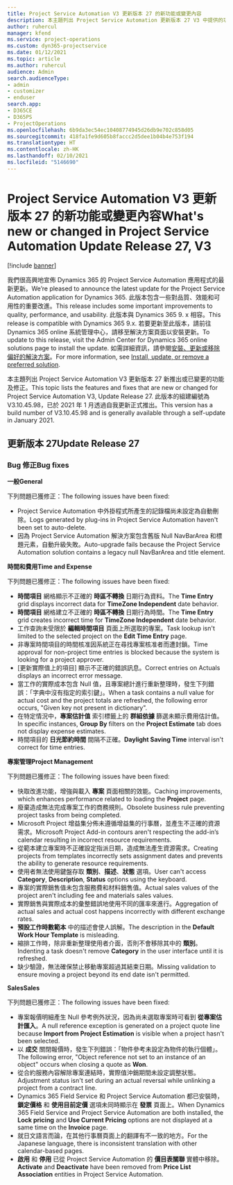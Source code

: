 ```yaml
---
title: Project Service Automation V3 更新版本 27 的新功能或變更內容
description: 本主題列出 Project Service Automation 更新版本 27 V3 中提供的功能和修正。
author: ruhercul
manager: kfend
ms.service: project-operations
ms.custom: dyn365-projectservice
ms.date: 01/12/2021
ms.topic: article
ms.author: ruhercul
audience: Admin
search.audienceType:
- admin
- customizer
- enduser
search.app:
- D365CE
- D365PS
- ProjectOperations
ms.openlocfilehash: 6b9da3ec54ec10408774945d26db9e702c858d05
ms.sourcegitcommit: 418fa1fe9d605b8faccc2d5dee1b04b4e753f194
ms.translationtype: HT
ms.contentlocale: zh-HK
ms.lasthandoff: 02/10/2021
ms.locfileid: "5146690"
---
```

# <a name="whats-new-or-changed-in-project-service-automation-update-release-27-v3"></a><span data-ttu-id="a1a24-103">Project Service Automation V3 更新版本 27 的新功能或變更內容</span><span class="sxs-lookup"><span data-stu-id="a1a24-103">What's new or changed in Project Service Automation Update Release 27, V3</span></span>

[!include [banner](../includes/psa-now-project-operations.md)]

<span data-ttu-id="a1a24-104">我們很高興地宣佈 Dynamics 365 的 Project Service Automation 應用程式的最新更新。</span><span class="sxs-lookup"><span data-stu-id="a1a24-104">We’re pleased to announce the latest update for the Project Service Automation application for Dynamics 365.</span></span> <span data-ttu-id="a1a24-105">此版本包含一些對品質、效能和可用性的重要改進。</span><span class="sxs-lookup"><span data-stu-id="a1a24-105">This release includes some important improvements to quality, performance, and usability.</span></span> <span data-ttu-id="a1a24-106">此版本與 Dynamics 365 9. x 相容。</span><span class="sxs-lookup"><span data-stu-id="a1a24-106">This release is compatible with Dynamics 365 9.x.</span></span> <span data-ttu-id="a1a24-107">若要更新至此版本，請前往 Dynamics 365 online 系統管理中心，請移至解決方案頁面以安裝更新。</span><span class="sxs-lookup"><span data-stu-id="a1a24-107">To update to this release, visit the Admin Center for Dynamics 365 online solutions page to install the update.</span></span> <span data-ttu-id="a1a24-108">如需詳細資訊，請參閱[安裝、更新或移除偏好的解決方案](https://docs.microsoft.com/power-platform/admin/install-remove-preferred-solution)。</span><span class="sxs-lookup"><span data-stu-id="a1a24-108">For more information, see [Install, update, or remove a preferred solution](https://docs.microsoft.com/power-platform/admin/install-remove-preferred-solution).</span></span>

<span data-ttu-id="a1a24-109">本主題列出 Project Service Automation V3 更新版本 27 新推出或已變更的功能及修正。</span><span class="sxs-lookup"><span data-stu-id="a1a24-109">This topic lists the features and fixes that are new or changed for Project Service Automation V3, Update Release 27.</span></span> <span data-ttu-id="a1a24-110">此版本的組建編號為 V3.10.45.98，已於 2021 年 1 月透過自我更新正式推出。</span><span class="sxs-lookup"><span data-stu-id="a1a24-110">This version has a build number of V3.10.45.98 and is generally available through a self-update in January 2021.</span></span>

## <a name="update-release-27"></a><span data-ttu-id="a1a24-111">更新版本 27</span><span class="sxs-lookup"><span data-stu-id="a1a24-111">Update Release 27</span></span>

### <a name="bug-fixes"></a><span data-ttu-id="a1a24-112">Bug 修正</span><span class="sxs-lookup"><span data-stu-id="a1a24-112">Bug fixes</span></span>

<span data-ttu-id="a1a24-113">**一般**</span><span class="sxs-lookup"><span data-stu-id="a1a24-113">**General**</span></span>

<span data-ttu-id="a1a24-114">下列問題已獲修正：</span><span class="sxs-lookup"><span data-stu-id="a1a24-114">The following issues have been fixed:</span></span>

- <span data-ttu-id="a1a24-115">Project Service Automation 中外掛程式所產生的記錄檔尚未設定為自動刪除。</span><span class="sxs-lookup"><span data-stu-id="a1a24-115">Logs generated by plug-ins in Project Service Automation haven't been set to auto-delete.</span></span>
- <span data-ttu-id="a1a24-116">因為 Project Service Automation 解決方案包含舊版 Null NavBarArea 和標題元素，自動升級失敗。</span><span class="sxs-lookup"><span data-stu-id="a1a24-116">Auto-upgrade fails because the Project Service Automation solution contains a legacy null NavBarArea and title element.</span></span>

<span data-ttu-id="a1a24-117">**時間和費用**</span><span class="sxs-lookup"><span data-stu-id="a1a24-117">**Time and Expense**</span></span>

<span data-ttu-id="a1a24-118">下列問題已獲修正：</span><span class="sxs-lookup"><span data-stu-id="a1a24-118">The following issues have been fixed:</span></span>

- <span data-ttu-id="a1a24-119">**時間項目** 網格顯示不正確的 **時區不轉換** 日期行為資料。</span><span class="sxs-lookup"><span data-stu-id="a1a24-119">The **Time Entry** grid displays incorrect data for **TimeZone Independent** date behavior.</span></span>
- <span data-ttu-id="a1a24-120">**時間項目** 網格建立不正確的 **時區不轉換** 日期行為時間。</span><span class="sxs-lookup"><span data-stu-id="a1a24-120">The **Time Entry** grid creates incorrect time for **TimeZone Independent** date behavior.</span></span>
- <span data-ttu-id="a1a24-121">工作查詢未受限於 **編輯時間項目** 頁面上所選取的專案。</span><span class="sxs-lookup"><span data-stu-id="a1a24-121">Task lookup isn't limited to the selected project on the **Edit Time Entry** page.</span></span>
- <span data-ttu-id="a1a24-122">非專案時間項目的時間核准因系統正在尋找專案核准者而遭封鎖。</span><span class="sxs-lookup"><span data-stu-id="a1a24-122">Time approval for non-project time entries is blocked because the system is looking for a project approver.</span></span>
- <span data-ttu-id="a1a24-123">[更新實際值上的項目] 顯示不正確的錯誤訊息。</span><span class="sxs-lookup"><span data-stu-id="a1a24-123">Correct entries on Actuals displays an incorrect error message.</span></span>
- <span data-ttu-id="a1a24-124">當工作的實際成本包含 Null 值，且專案總計進行重新整理時，發生下列錯誤：「字典中沒有指定的索引鍵」。</span><span class="sxs-lookup"><span data-stu-id="a1a24-124">When a task contains a null value for actual cost and the project totals are refreshed, the following error occurs, "Given key not present in dictionary".</span></span>
- <span data-ttu-id="a1a24-125">在特定情況中，**專案估計值** 索引標籤上的 **群組依據** 篩選未顯示費用估計值。</span><span class="sxs-lookup"><span data-stu-id="a1a24-125">In specific instances, **Group By** filters on the **Project Estimate** tab does not display expense estimates.</span></span>
- <span data-ttu-id="a1a24-126">時間項目的 **日光節約時間** 間隔不正確。</span><span class="sxs-lookup"><span data-stu-id="a1a24-126">**Daylight Saving Time** interval isn't correct for time entries.</span></span>

<span data-ttu-id="a1a24-127">**專案管理**</span><span class="sxs-lookup"><span data-stu-id="a1a24-127">**Project Management**</span></span>

<span data-ttu-id="a1a24-128">下列問題已獲修正：</span><span class="sxs-lookup"><span data-stu-id="a1a24-128">The following issues have been fixed:</span></span>

- <span data-ttu-id="a1a24-129">快取改進功能，增強與載入 **專案** 頁面相關的效能。</span><span class="sxs-lookup"><span data-stu-id="a1a24-129">Caching improvements, which enhances performance related to loading the **Project** page.</span></span>
- <span data-ttu-id="a1a24-130">廢棄造成無法完成專案工作的商務規則。</span><span class="sxs-lookup"><span data-stu-id="a1a24-130">Obsolete business rule preventing project tasks from being completed.</span></span>
- <span data-ttu-id="a1a24-131">Microsoft Project 增益集分佈未遵循增益集的行事曆，並產生不正確的資源需求。</span><span class="sxs-lookup"><span data-stu-id="a1a24-131">Microsoft Project Add-in contours aren't respecting the add-in’s calendar resulting in incorrect resource requirements.</span></span>
- <span data-ttu-id="a1a24-132">從範本建立專案時不正確設定指派日期，造成無法產生資源需求。</span><span class="sxs-lookup"><span data-stu-id="a1a24-132">Creating projects from templates incorrectly sets assignment dates and prevents the ability to generate resource requirements.</span></span>
- <span data-ttu-id="a1a24-133">使用者無法使用鍵盤存取 **類別**、**描述**、**狀態** 選項。</span><span class="sxs-lookup"><span data-stu-id="a1a24-133">User can't access **Category**, **Description**, **Status** options using the keyboard.</span></span>
- <span data-ttu-id="a1a24-134">專案的實際銷售值未包含服務費和材料銷售值。</span><span class="sxs-lookup"><span data-stu-id="a1a24-134">Actual sales values of the project aren't including fee and materials sales values.</span></span>
- <span data-ttu-id="a1a24-135">實際銷售與實際成本的彙整錯誤地使用不同的匯率來進行。</span><span class="sxs-lookup"><span data-stu-id="a1a24-135">Aggregation of actual sales and actual cost happens incorrectly with different exchange rates.</span></span>
- <span data-ttu-id="a1a24-136">**預設工作時數範本** 中的描述會使人誤解。</span><span class="sxs-lookup"><span data-stu-id="a1a24-136">The description in the **Default Work Hour Template** is misleading.</span></span>
- <span data-ttu-id="a1a24-137">縮排工作時，除非重新整理使用者介面，否則不會移除其中的 **類別**。</span><span class="sxs-lookup"><span data-stu-id="a1a24-137">Indenting a task doesn't remove **Category** in the user interface until it is refreshed.</span></span>
- <span data-ttu-id="a1a24-138">缺少驗證，無法確保禁止移動專案超過其結束日期。</span><span class="sxs-lookup"><span data-stu-id="a1a24-138">Missing validation to ensure moving a project beyond its end date isn't permitted.</span></span>

<span data-ttu-id="a1a24-139">**Sales**</span><span class="sxs-lookup"><span data-stu-id="a1a24-139">**Sales**</span></span>

<span data-ttu-id="a1a24-140">下列問題已獲修正：</span><span class="sxs-lookup"><span data-stu-id="a1a24-140">The following issues have been fixed:</span></span>

- <span data-ttu-id="a1a24-141">專案報價明細產生 Null 參考例外狀況，因為尚未選取專案時可看到 **從專案估計匯入**。</span><span class="sxs-lookup"><span data-stu-id="a1a24-141">A null reference exception is generated on a project quote line because **Import from Project Estimation** is visible when a project hasn't been selected.</span></span>
- <span data-ttu-id="a1a24-142">以 **成交** 關閉報價時，發生下列錯誤：「物件參考未設定為物件的執行個體」。</span><span class="sxs-lookup"><span data-stu-id="a1a24-142">The following error, "Object reference not set to an instance of an object" occurs when closing a quote as **Won**.</span></span>
- <span data-ttu-id="a1a24-143">從合約服務內容解除專案連結時，實際值沖銷期間未設定調整狀態。</span><span class="sxs-lookup"><span data-stu-id="a1a24-143">Adjustment status isn't set during an actual reversal while unlinking a project from a contract line.</span></span>
- <span data-ttu-id="a1a24-144">Dynamics 365 Field Service 和 Project Service Automation 都已安裝時，**鎖定價格** 和 **使用目前定價** 選項未同時顯示在 **發票** 頁面上。</span><span class="sxs-lookup"><span data-stu-id="a1a24-144">When Dynamics 365 Field Service and Project Service Automation are both installed, the **Lock pricing** and **Use Current Pricing** options are not displayed at a same time on the **Invoice** page.</span></span>
- <span data-ttu-id="a1a24-145">就日文語言而論，在其他行事曆頁面上的翻譯有不一致的地方。</span><span class="sxs-lookup"><span data-stu-id="a1a24-145">For the Japanese language, there is inconsistent translation with other calendar-based pages.</span></span>
- <span data-ttu-id="a1a24-146">**啟用** 和 **停用** 已從 Project Service Automation 的 **價目表關聯** 實體中移除。</span><span class="sxs-lookup"><span data-stu-id="a1a24-146">**Activate** and **Deactivate** have been removed from **Price List Association** entities in Project Service Automation.</span></span>

